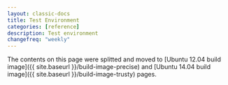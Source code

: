 ```yaml
---
layout: classic-docs
title: Test Environment
categories: [reference]
description: Test environment
changefreq: "weekly"
---
```


The contents on this page were splitted and moved to [Ubuntu 12.04 build image]({{ site.baseurl }}/build-image-precise) and [Ubuntu 14.04 build image]({{ site.baseurl }}/build-image-trusty) pages.
